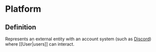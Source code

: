 # Platform

## Definition
Represents an external entity with an account system (such as [Discord](https://discord.com)) where [[User|users]] can interact.